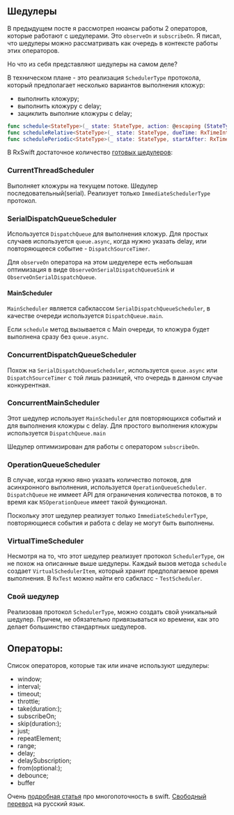 ## Шедулеры

В предыдущем посте я рассмотрел нюансы работы 2 операторов, которые работают с шедулерами. Это `observeOn` и `subscribeOn`. Я писал, что шедулеры можно рассматривать как очередь в контексте работы этих операторов.

Но что из себя представляют шедулеры на самом деле?

В техническом плане - это реализация `SchedulerType` протокола, который  предполагает несколько вариантов выполнения кложур:

* выполнить кложуру;
* выполнить кложуру с delay;
* зациклить выполние кложуры с delay;

```swift
func schedule<StateType>(_ state: StateType, action: @escaping (StateType) -> Disposable) -> Disposable
func scheduleRelative<StateType>(_ state: StateType, dueTime: RxTimeInterval, action: @escaping (StateType) -> Disposable) -> Disposable
func schedulePeriodic<StateType>(_ state: StateType, startAfter: RxTimeInterval, period: RxTimeInterval, action: @escaping (StateType) -> StateType) -> Disposable
```

В RxSwift достаточное количество [готовых шедулеров](https://github.com/ReactiveX/RxSwift/blob/master/Documentation/Schedulers.md#builtin-schedulers):

### CurrentThreadScheduler

Выполняет кложуры на текущем потоке. Шедулер последовательный(serial). Реализует только `ImmediateSchedulerType` протокол. 

### SerialDispatchQueueScheduler

Используется `DispatchQueue` для выполнения кложур. Для простых случаев используется `queue.async`, когда нужно указать delay, или повторяющееся событие -  `DispatchSourceTimer`.

Для `observeOn` оператора на этом шедуелере есть небольшая оптимизация в виде `ObserveOnSerialDispatchQueueSink` и `ObserveOnSerialDispatchQueue`.

#### MainScheduler

`MainScheduler` является сабклассом `SerialDispatchQueueScheduler`, в качестве очереди используется `DispatchQueue.main`.

Если `schedule` метод вызывается с Main очереди, то кложура будет выполнена сразу без `queue.async`.

### ConcurrentDispatchQueueScheduler

Похож на `SerialDispatchQueueScheduler`, используется `queue.async` или `DispatchSourceTimer` с той лишь разницей, что очередь в данном случае конкурентная.

### ConcurrentMainScheduler

Этот шедулер использует `MainScheduler` для повторяющихся событий и для выполнения кложуры с delay. Для простого выполнения кложуры используется `DispatchQueue.main`

Шедулер оптимизирован для работы с оператором `subscribeOn`.

### OperationQueueScheduler

В случае, когда нужно явно указать количество потоков, для асинхронного выполнения, используется `OperationQueueScheduler`. `DispatchQueue` не иммеет API для ограничения количества потоков, в то время как `NSOperationQueue` имеет такой функционал. 

Поскольку этот шедулер реализует только `ImmediateSchedulerType`, повторяющиеся события и работа с delay не могут быть выполнены.

### VirtualTimeScheduler

Несмотря на то, что этот шедулер реализует протокол `SchedulerType`, он не похож на описанные выше шедулеры. Каждый вызов метода `schedule` создает `VirtualSchedulerItem`, который хранит предполагаемое время выполнения. В `RxTest`
можно найти его сабкласс - `TestScheduler`.

### Свой шедулер

Реализовав протокол `SchedulerType`, можно создать свой уникальный шедулер. Причем, не обязательно привязываться ко времени, как это делает большинство стандартных шедулеров.

## Операторы:

Список операторов, которые так или иначе используют шедулеры:

* window;
* interval;
* timeout;
* throttle;
* take(duration:);
* subscribeOn; 
* skip(duration:);
* just;
* repeatElement;
* range;
* delay;
* delaySubscription;
* from(optional:);
* debounce;
* buffer

Очень [подробная статья](https://www.uraimo.com/2017/05/07/all-about-concurrency-in-swift-1-the-present/) про многопоточность в swift. [Свободный перевод](https://medium.com/@alexey_nenastev/%D0%B2%D1%81%D1%91-%D0%BE-%D0%BC%D0%BD%D0%BE%D0%B3%D0%BE%D0%BF%D0%BE%D1%82%D0%BE%D1%87%D0%BD%D0%BE%D1%81%D1%82%D0%B8-%D0%B2-swift-%D1%87%D0%B0%D1%81%D1%82%D1%8C-1-%D0%BD%D0%B0%D1%81%D1%82%D0%BE%D1%8F%D1%89%D0%B5%D0%B5-f0b4d5718877) на русский язык.
